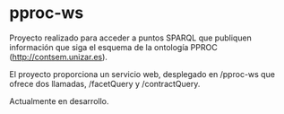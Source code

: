 pproc-ws
========

Proyecto realizado para acceder a puntos SPARQL que publiquen información que siga el esquema de la ontología PPROC (http://contsem.unizar.es).

El proyecto proporciona un servicio web, desplegado en /pproc-ws que ofrece dos llamadas, /facetQuery y /contractQuery.

Actualmente en desarrollo.
